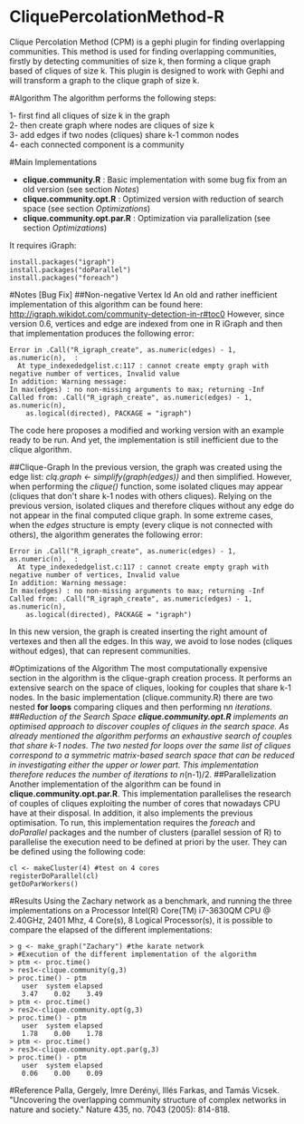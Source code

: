 # CliquePercolationMethod-R
Clique Percolation Method (CPM) is a gephi plugin for finding overlapping communities. This method is used for finding overlapping communities, firstly by detecting communities of size k, then forming a clique graph based of cliques of size k. This plugin is designed to work with Gephi and will transform a graph to the clique graph of size k.

#Algorithm
The algorithm performs the following steps:

1- first find all cliques of size k in the graph <br />
2- then create graph where nodes are cliques of size k <br />
3- add edges if two nodes (cliques) share k-1 common nodes <br />
4- each connected component is a community <br />

#Main Implementations
* __clique.community.R__ : Basic implementation with some bug fix from an old version (see section *Notes*)
* __clique.community.opt.R__ : Optimized version with reduction of search space (see section *Optimizations*)
* __clique.community.opt.par.R__ : Optimization via parallelization (see section *Optimizations*)
 
It requires iGraph:
```
install.packages("igraph")
install.packages("doParallel")
install.packages("foreach")
```

#Notes [Bug Fix]
##Non-negative Vertex Id
An old and rather inefficient implementation of this algorithm can be found here: http://igraph.wikidot.com/community-detection-in-r#toc0
However, since version 0.6, vertices and edge are indexed from one in R iGraph and then that implementation produces the following error:
```
Error in .Call("R_igraph_create", as.numeric(edges) - 1, as.numeric(n),  : 
  At type_indexededgelist.c:117 : cannot create empty graph with negative number of vertices, Invalid value
In addition: Warning message:
In max(edges) : no non-missing arguments to max; returning -Inf
Called from: .Call("R_igraph_create", as.numeric(edges) - 1, as.numeric(n), 
    as.logical(directed), PACKAGE = "igraph")
```
The code here proposes a modified and working version with an example ready to be run.
And yet, the implementation is still inefficient due to the clique algorithm. 


##Clique-Graph
In the previous version, the graph was created using the edge list: *clq.graph <- simplify(graph(edges))* and then simplified. However, when performing the *clique()* function, some isolated cliques may appear (cliques that don't share k-1 nodes with others cliques). Relying on the previous version, isolated cliques and therefore cliques without any edge do not appear in the final computed clique graph. 
In some extreme cases, when the *edges* structure is empty (every clique is not connected with others), the algorithm generates the following error:
```
Error in .Call("R_igraph_create", as.numeric(edges) - 1, as.numeric(n),  : 
  At type_indexededgelist.c:117 : cannot create empty graph with negative number of vertices, Invalid value
In addition: Warning message:
In max(edges) : no non-missing arguments to max; returning -Inf
Called from: .Call("R_igraph_create", as.numeric(edges) - 1, as.numeric(n), 
    as.logical(directed), PACKAGE = "igraph")
```
In this new version, the graph is created inserting the right amount of vertexes and then all the edges. In this way, we avoid to lose nodes (cliques without edges), that can represent communities.

#Optimizations of the Algorithm
The most computationally expensive section in the algorithm is the clique-graph creation process. It performs an extensive search on the space of cliques, looking for couples that share k-1 nodes. In the basic implementation (clique.community.R) there are two nested **for loops** comparing cliques and then performing n*n iterations.  
##Reduction of the Search Space
__clique.community.opt.R__ implements an optimised approach to discover couples of cliques in the search space. As already mentioned the algorithm performs an exhaustive search of couples that share k-1 nodes. The two nested for loops over the same list of cliques correspond to a symmetric matrix-based search space that can be reduced in investigating either the upper or lower part. This implementation therefore reduces the number of iterations to n*(n-1)/2. 
##Parallelization
Another implementation of the algorithm can be found in __clique.community.opt.par.R__. This implementation parallelises the research of couples of cliques exploiting the number of cores that nowadays CPU have at their disposal. In addition, it also implements the previous optimisation. To run, this implementation requires the *foreach* and *doParallel* packages and the number of clusters (parallel session of R) to parallelise the execution need to be defined at priori by the user. They can be defined using the following code:
```
cl <- makeCluster(4) #test on 4 cores
registerDoParallel(cl)
getDoParWorkers()
```

#Results
Using the Zachary network as a benchmark, and running the three implementations on a Processor	Intel(R) Core(TM) i7-3630QM CPU @ 2.40GHz, 2401 Mhz, 4 Core(s), 8 Logical Processor(s), it is possible to compare the elapsed of the different implementations:
```
> g <- make_graph("Zachary") #the karate network
> #Execution of the different implementation of the algorithm
> ptm <- proc.time()
> res1<-clique.community(g,3)
> proc.time() - ptm
   user  system elapsed 
   3.47    0.02    3.49 
> ptm <- proc.time()
> res2<-clique.community.opt(g,3)
> proc.time() - ptm
   user  system elapsed 
   1.78    0.00    1.78 
> ptm <- proc.time()
> res3<-clique.community.opt.par(g,3)
> proc.time() - ptm
   user  system elapsed 
   0.06    0.00    0.09 
```


#Reference
Palla, Gergely, Imre Derényi, Illés Farkas, and Tamás Vicsek. "Uncovering the overlapping community structure of complex networks in nature and society." Nature 435, no. 7043 (2005): 814-818.
